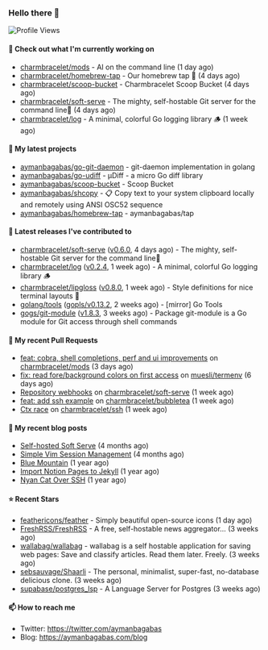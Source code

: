 ### Hello there 👋

![Profile Views](https://komarev.com/ghpvc/?username=aymanbagabas&label=PROFILE+VIEWS)

#### 👷 Check out what I'm currently working on

- [charmbracelet/mods](https://github.com/charmbracelet/mods) - AI on the command line (1 day ago)
- [charmbracelet/homebrew-tap](https://github.com/charmbracelet/homebrew-tap) - Our homebrew tap 🍺 (4 days ago)
- [charmbracelet/scoop-bucket](https://github.com/charmbracelet/scoop-bucket) - Charmbracelet Scoop Bucket (4 days ago)
- [charmbracelet/soft-serve](https://github.com/charmbracelet/soft-serve) - The mighty, self-hostable Git server for the command line🍦 (4 days ago)
- [charmbracelet/log](https://github.com/charmbracelet/log) - A minimal, colorful Go logging library 🪵 (1 week ago)

#### 🌱 My latest projects

- [aymanbagabas/go-git-daemon](https://github.com/aymanbagabas/go-git-daemon) - git-daemon implementation in golang
- [aymanbagabas/go-udiff](https://github.com/aymanbagabas/go-udiff) - µDiff - a micro Go diff library
- [aymanbagabas/scoop-bucket](https://github.com/aymanbagabas/scoop-bucket) - Scoop Bucket
- [aymanbagabas/shcopy](https://github.com/aymanbagabas/shcopy) - 📋 Copy text to your system clipboard locally and remotely using ANSI OSC52 sequence
- [aymanbagabas/homebrew-tap](https://github.com/aymanbagabas/homebrew-tap) - aymanbagabas/tap

#### 🔭 Latest releases I've contributed to

- [charmbracelet/soft-serve](https://github.com/charmbracelet/soft-serve) ([v0.6.0](https://github.com/charmbracelet/soft-serve/releases/tag/v0.6.0), 4 days ago) - The mighty, self-hostable Git server for the command line🍦
- [charmbracelet/log](https://github.com/charmbracelet/log) ([v0.2.4](https://github.com/charmbracelet/log/releases/tag/v0.2.4), 1 week ago) - A minimal, colorful Go logging library 🪵
- [charmbracelet/lipgloss](https://github.com/charmbracelet/lipgloss) ([v0.8.0](https://github.com/charmbracelet/lipgloss/releases/tag/v0.8.0), 1 week ago) - Style definitions for nice terminal layouts 👄
- [golang/tools](https://github.com/golang/tools) ([gopls/v0.13.2](https://github.com/golang/tools/releases/tag/gopls/v0.13.2), 2 weeks ago) - [mirror] Go Tools
- [gogs/git-module](https://github.com/gogs/git-module) ([v1.8.3](https://github.com/gogs/git-module/releases/tag/v1.8.3), 3 weeks ago) - Package git-module is a Go module for Git access through shell commands

#### 🔨 My recent Pull Requests

- [feat: cobra, shell completions, perf and ui improvements](https://github.com/charmbracelet/mods/pull/112) on [charmbracelet/mods](https://github.com/charmbracelet/mods) (3 days ago)
- [fix: read fore/background colors on first access](https://github.com/muesli/termenv/pull/149) on [muesli/termenv](https://github.com/muesli/termenv) (6 days ago)
- [Repository webhooks](https://github.com/charmbracelet/soft-serve/pull/375) on [charmbracelet/soft-serve](https://github.com/charmbracelet/soft-serve) (1 week ago)
- [feat: add ssh example](https://github.com/charmbracelet/bubbletea/pull/809) on [charmbracelet/bubbletea](https://github.com/charmbracelet/bubbletea) (1 week ago)
- [Ctx race](https://github.com/charmbracelet/ssh/pull/6) on [charmbracelet/ssh](https://github.com/charmbracelet/ssh) (1 week ago)

#### 📜 My recent blog posts

- [Self-hosted Soft Serve](https://aymanbagabas.com/blog/2023/04/28/self-hosted-soft-serve.html) (4 months ago)
- [Simple Vim Session Management](https://aymanbagabas.com/blog/2023/04/13/simple-vim-session-management.html) (4 months ago)
- [Blue Mountain](https://aymanbagabas.com/blog/2022/06/02/blue-mountain.html) (1 year ago)
- [Import Notion Pages to Jekyll](https://aymanbagabas.com/blog/2022/03/29/import-notion-pages-to-jekyll.html) (1 year ago)
- [Nyan Cat Over SSH](https://aymanbagabas.com/blog/2022/03/25/nyan-cat-over-ssh.html) (1 year ago)

#### ⭐ Recent Stars

- [feathericons/feather](https://github.com/feathericons/feather) - Simply beautiful open-source icons (1 day ago)
- [FreshRSS/FreshRSS](https://github.com/FreshRSS/FreshRSS) - A free, self-hostable news aggregator… (3 weeks ago)
- [wallabag/wallabag](https://github.com/wallabag/wallabag) - wallabag is a self hostable application for saving web pages: Save and classify articles. Read them later. Freely. (3 weeks ago)
- [sebsauvage/Shaarli](https://github.com/sebsauvage/Shaarli) - The personal, minimalist, super-fast, no-database delicious clone. (3 weeks ago)
- [supabase/postgres_lsp](https://github.com/supabase/postgres_lsp) - A Language Server for Postgres (3 weeks ago)

#### 📫 How to reach me

- Twitter: https://twitter.com/aymanbagabas
- Blog: https://aymanbagabas.com/blog

